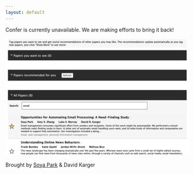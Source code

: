 ```yaml
---
layout: default
---
```


Confer is currently unavailable. We are making efforts to bring it back!

![Confer](./screenshot.png)

Brought by [Soya Park](https://people.csail.mit.edu/soya/) & David Karger
